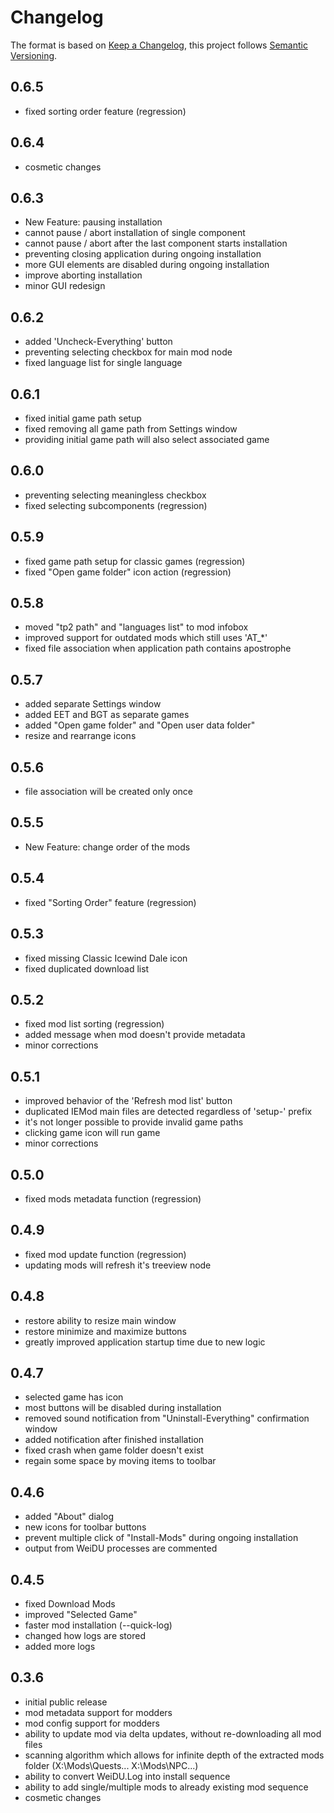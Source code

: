 # Changelog
 The format is based on [Keep a Changelog](https://keepachangelog.com/), this project follows [Semantic Versioning](https://semver.org/).

## 0.6.5
- fixed sorting order feature (regression)

## 0.6.4
 - cosmetic changes

## 0.6.3

- New Feature: pausing installation
- cannot pause / abort installation of single component
- cannot pause / abort after the last component starts installation
- preventing closing application during ongoing installation
- more GUI elements are disabled during ongoing installation
- improve aborting installation
- minor GUI redesign

## 0.6.2

- added 'Uncheck-Everything' button
- preventing selecting checkbox for main mod node
- fixed language list for single language

## 0.6.1

- fixed initial game path setup
- fixed removing all game path from Settings window
- providing initial game path will also select associated game

## 0.6.0

- preventing selecting meaningless checkbox
- fixed selecting subcomponents (regression)

## 0.5.9

- fixed game path setup for classic games (regression)
- fixed "Open game folder" icon action (regression)

## 0.5.8

- moved "tp2 path" and "languages list" to mod infobox
- improved support for outdated mods which still uses 'AT_*'
- fixed file association when application path contains apostrophe

## 0.5.7

- added separate Settings window
- added EET and BGT as separate games
- added "Open game folder" and "Open user data folder"
- resize and rearrange icons

## 0.5.6

- file association will be created only once

## 0.5.5

- New Feature: change order of the mods

## 0.5.4

- fixed "Sorting Order" feature (regression)

## 0.5.3

- fixed missing Classic Icewind Dale icon
- fixed duplicated download list

## 0.5.2

- fixed mod list sorting (regression)
- added message when mod doesn't provide metadata
- minor corrections

## 0.5.1

- improved behavior of the 'Refresh mod list' button
- duplicated IEMod main files are detected regardless of 'setup-' prefix
- it's not longer possible to provide invalid game paths
- clicking game icon will run game
- minor corrections

## 0.5.0

- fixed mods metadata function (regression)

## 0.4.9

- fixed mod update function (regression)
- updating mods will refresh it's treeview node

## 0.4.8

- restore ability to resize main window
- restore minimize and maximize buttons
- greatly improved application startup time due to new logic

## 0.4.7

- selected game has icon
- most buttons will be disabled during installation
- removed sound notification from "Uninstall-Everything" confirmation window
- added notification after finished installation
- fixed crash when game folder doesn't exist
- regain some space by moving items to toolbar

## 0.4.6

- added "About" dialog
- new icons for toolbar buttons
- prevent multiple click of "Install-Mods" during ongoing installation 
- output from WeiDU processes are commented

## 0.4.5

- fixed Download Mods
- improved "Selected Game"
- faster mod installation (--quick-log)
- changed how logs are stored
- added more logs

## 0.3.6

- initial public release
- mod metadata support for modders
- mod config support for modders
- ability to update mod via delta updates, without re-downloading all mod files
- scanning algorithm which allows for infinite depth of the extracted mods folder (X:\Mods\Quests\... X:\Mods\NPC\...)
- ability to convert WeiDU.Log into install sequence
- ability to add single/multiple mods to already existing mod sequence
- cosmetic changes


